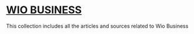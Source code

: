 # [WIO BUSINESS](https://app.getguru.com/collections/xfd66t/WIO-BUSINESS)

This collection includes all the articles and sources related to Wio Business